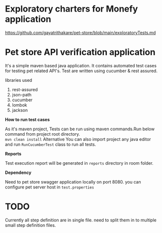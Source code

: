 # Exploratory charters for Monefy application

https://github.com/gayatrithakare/pet-store/blob/main/exploratoryTests.md



# Pet store API verification application

It's a simple maven based java application. It contains automated test cases for testing pet related API's. Test are
written using cucumber & rest assured.

libraries used

1. rest-assured
2. json-path
3. cucumber
4. lombok
5. jackson

**How to run test cases**

As it's maven project, Tests can be run using maven commands.Run below command from project root directory.  
``mvn clean install``
Alternative You can also import project any java editor and run ``RunCucumberTest`` class to run all tests.

**Reports**

Test execution report will be generated in ``reports`` directory in room folder.

**Dependency**

Need to pet store swagger application locally on port 8080. you can configure pet server host in ``test.properties``

# TODO

Currently all step definition are in single file. need to split them in to multiple small step definition files.  

